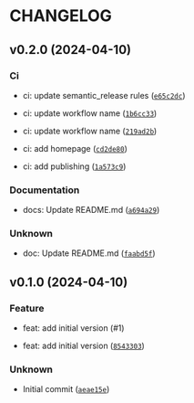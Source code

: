 # CHANGELOG



## v0.2.0 (2024-04-10)

### Ci

* ci: update semantic_release rules ([`e65c2dc`](https://github.com/ADR-007/pydantic-strict-partial/commit/e65c2dc62ff5108e30df9a903481d1d2d4707347))

* ci: update workflow name ([`1b6cc33`](https://github.com/ADR-007/pydantic-strict-partial/commit/1b6cc33c9c9beb9436283a8e71a3649c163cdcce))

* ci: update workflow name ([`219ad2b`](https://github.com/ADR-007/pydantic-strict-partial/commit/219ad2b5968d7bf6ec24571ba7b3fb1c62676085))

* ci: add homepage ([`cd2de80`](https://github.com/ADR-007/pydantic-strict-partial/commit/cd2de8095a3d48d5c15b57da10dcc0a40e042182))

* ci: add publishing ([`1a573c9`](https://github.com/ADR-007/pydantic-strict-partial/commit/1a573c953cd72919ae8d6bcb59433579ee0fd90b))

### Documentation

* docs: Update README.md ([`a694a29`](https://github.com/ADR-007/pydantic-strict-partial/commit/a694a292abe70f622c016d04c8e4b225b219a62a))

### Unknown

* doc: Update README.md ([`faabd5f`](https://github.com/ADR-007/pydantic-strict-partial/commit/faabd5fcd02ec1f2793ed4b720821ddc1ffd71c6))


## v0.1.0 (2024-04-10)

### Feature

* feat: add initial version (#1)

* feat: add initial version ([`8543303`](https://github.com/ADR-007/pydantic-strict-partial/commit/854330374e89685d6541a12a654f09a519e60e4c))

### Unknown

* Initial commit ([`aeae15e`](https://github.com/ADR-007/pydantic-strict-partial/commit/aeae15e85d8c94cd129dfd679c473d73ad2a3a0a))
